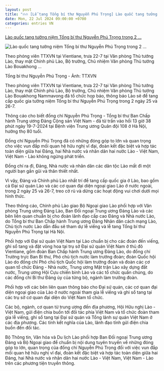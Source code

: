 ```yaml
---
layout: post
title: "🔥🔥 [Lễ tang Tổng bí thư Nguyễn Phú Trọng] Lào quốc tang tưởng niệm Tổng bí thư Nguyễn Phú Trọng trong 2 ..."
date: Mon, 22 Jul 2024 09:00:00 +0700
categories: entries VN
---
```

[Lào quốc tang tưởng niệm Tổng bí thư Nguyễn Phú Trọng trong 2 ...](https://tuoitre.vn/lao-quoc-tang-tuong-niem-tong-bi-thu-nguyen-phu-trong-trong-2-ngay-20240722142823968.htm)

![Lào quốc tang tưởng niệm Tổng bí thư Nguyễn Phú Trọng trong 2 ...](https://cdn1.tuoitre.vn/zoom/600_315/471584752817336320/2024/7/22/tong-bi-thu-172128736099530184854-0-0-1006-1920-crop-1721632993477260039048.png)

Theo phóng viên TTXVN tại Vientiane, trưa 22-7 tại Văn phòng Thủ tướng Lào, thay mặt Chính phủ Lào, Bộ trưởng, Chủ nhiệm Văn phòng Thủ tướng Lào Bouakhong ...

Tổng bí thư Nguyễn Phú Trọng - Ảnh: TTXVN

Theo phóng viên TTXVN tại Vientiane, trưa 22-7 tại Văn phòng Thủ tướng Lào, thay mặt Chính phủ Lào, Bộ trưởng, Chủ nhiệm Văn phòng Thủ tướng Lào Bouakhong Nammavong đã tổ chức họp báo, thông báo Lào sẽ để tang cấp quốc gia tưởng niệm Tổng bí thư Nguyễn Phú Trọng trong 2 ngày 25 và 26-7.

Thông cáo cho biết đồng chí Nguyễn Phú Trọng - Tổng bí thư Ban Chấp hành Trung ương Đảng Cộng sản Việt Nam - đã từ trần vào hồi 13 giờ 38 phút ngày 19-7-2024 tại Bệnh viện Trung ương Quân đội 108 ở Hà Nội, hưởng thọ 80 tuổi.

Đồng chí Nguyễn Phú Trọng đã có những đóng góp to lớn và quan trọng cho việc vun đắp mối quan hệ hữu nghị vĩ đại, đoàn kết đặc biệt và hợp tác toàn diện giữa hai Đảng, hai Nhà nước và nhân dân hai nước Lào - Việt Nam, Việt Nam - Lào không ngừng phát triển.

Đồng chí ra đi, Đảng, Nhà nước và nhân dân các dân tộc Lào mất đi một người bạn gần gũi và thân thiết nhất.

Vì vậy, Đảng và Chính phủ Lào nhất trí để tang cấp quốc gia ở Lào, bao gồm cả Đại sứ quán Lào và các cơ quan đại diện ngoại giao Lào ở nước ngoài, trong 2 ngày 25 và 26-7, treo cờ rủ và dừng các hoạt động vui chơi dưới mọi hình thức.

Theo thông cáo, Chính phủ Lào giao Bộ Ngoại giao Lào phối hợp với Văn phòng Trung ương Đảng Lào, Ban Đối ngoại Trung ương Đảng Lào và các bên liên quan chuẩn bị cho đoàn lãnh đạo cấp cao Đảng và Nhà nước Lào, do Tổng bí thư Ban Chấp hành Trung ương Đảng Nhân dân cách mạng Lào, Chủ tịch nước Lào dẫn đầu sẽ tham dự lễ viếng và lễ tang Tổng bí thư Nguyễn Phú Trọng tại Hà Nội.

Phối hợp với Đại sứ quán Việt Nam tại Lào chuẩn bị cho các đoàn đến viếng, ghi sổ tang và đặt vòng hoa tại trụ sở Đại sứ quán Việt Nam ở thủ đô Vientiane, gồm đoàn Ban Chấp hành Trung ương Đảng Lào, do đồng chí Trường trực Ban Bí thư, Phó chủ tịch nước làm trưởng đoàn; đoàn Quốc hội Lào do đồng chí Phó chủ tịch Quốc hội làm trưởng đoàn và đoàn các cơ quan tổ chức Đảng - Nhà nước, Trung ương Mặt trận Lào xây dựng đất nước, Trung ương Hội Cựu chiến binh Lào và các tổ chức quần chúng, do các đồng chí Bí thư Đảng ủy của từng bộ, ngành làm trưởng đoàn.

Phối hợp với các bên liên quan thông báo cho Đại sứ quán, các cơ quan đại diện ngoại giao của Lào ở nước ngoài tham gia lễ viếng và ghi sổ tang tại các trụ sở cơ quan đại diện do Việt Nam tổ chức.

Các bộ, ngành, cơ quan từ trung ương đến địa phương, Hội Hữu nghị Lào - Việt Nam, gửi điện chia buồn tới đối tác phía Việt Nam và tổ chức đoàn tham gia lễ viếng, ghi sổ tang tại Đại sứ quán và Tổng lãnh sự quán Việt Nam ở các địa phương. Các tỉnh kết nghĩa của Lào, lãnh đạo tỉnh gửi điện chia buồn đến đối tác.

Bộ Thông tin, Văn hóa và Du lịch Lào phối hợp Ban Đối ngoại Trung ương Đảng và Bộ Ngoại giao để chuẩn bị nội dung tuyên truyền về những đóng góp to lớn, quan trọng của đồng chí Nguyễn Phú Trọng đối với việc vun đắp mối quan hệ hữu nghị vĩ đại, đoàn kết đặc biệt và hợp tác toàn diện giữa hai Đảng, hai Nhà nước và nhân dân hai nước Lào - Việt Nam, Việt Nam - Lào trên các phương tiện truyền thông.

